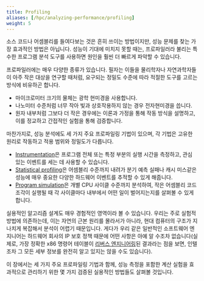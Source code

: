 ```yaml
---
title: Profiling
aliases: [/hpc/analyzing-performance/profiling]
weight: 5
---
```


소스 코드나 어셈블리를 들여다보는 것은 흔히 쓰이는 방법이지만, 성능 문제를 찾는 가장 효과적인 방법은 아닙니다. 성능이 기대에 미치지 못할 때는, 프로파일러라 불리는 특수한 프로그램 분석 도구를 사용하면 원인을 훨씬 더 빠르게 파악할 수 있습니다.

프로파일러에는 매우 다양한 종류가 있습니다. 필자는 이들을 물리학자나 자연과학자들이 아주 작은 대상을 연구할 때처럼, 요구되는 정밀도 수준에 따라 적절한 도구를 고르는 방식에 비유하곤 합니다.

- 마이크로미터 크기의 물체는 광학 현미경을 사용합니다.
- 나노미터 수준처럼 너무 작아 빛과 상호작용하지 않는 경우 전자현미경을 씁니다.
- 원자 내부처럼 그보다 더 작은 경우에는 이론과 가정을 통해 작동 방식을 설명하고, 이를 정교하고 간접적인 실험을 통해 검증합니다.

마찬가지로, 성능 분석에도 세 가지 주요 프로파일링 기법이 있으며, 각 기법은 고유한 원리로 작동하고 적용 범위와 정밀도가 다릅니다.

- [Instrumentation](instrumentation)은 프로그램 전체 또는 특정 부분의 실행 시간을 측정하고, 관심 있는 이벤트를 세는 데 사용할 수 있습니다.
- [Statistical profiling](events)은 어셈블리 수준까지 내려가 분기 예측 실패나 캐시 미스같은 성능에 매우 중요한 다양한 하드웨어 이벤트를 추적할 수 있게 해줍니다.
- [Program simulation](mca)은 개별 CPU 사이클 수준까지 분석하여, 작은 어셈블리 코드 조각이 실행될 때 각 사이클마다 내부에서 어떤 일이 벌어지는지를 살펴볼 수 있게 합니다.

실용적인 알고리즘 설계도 매우 경험적인 영역이라 볼 수 있습니다. 우리는 주로 실험적 방법에 의존하는데, 이는 자연의 근본 원리를 몰라서가 아니라, 현대 컴퓨터의 구조가 지나치게 복잡해서 분석이 어렵기 때문입니다. 게다가 우리 같은 일반적인 소프트웨어 엔지니어는 하드웨어 회사의 IP 보호 정책 때문에 어떤 사항은 아예 알 수조차 없습니다(실제로, 가장 정확한 x86 명령어 테이블이 [리버스 엔지니어링](https://arxiv.org/pdf/1810.04610.pdf)된 결과라는 점을 보면, 인텔조차 그 모든 세부 정보를 완전히 알고 있지는 않을 수도 있습니다).

이 장에서는 세 가지 주요 프로파일링 기법과 함께, 성능 측정을 포함한 계산 실험을 효과적으로 관리하기 위한 몇 가지 검증된 실용적인 방법들도 살펴볼 것입니다.
